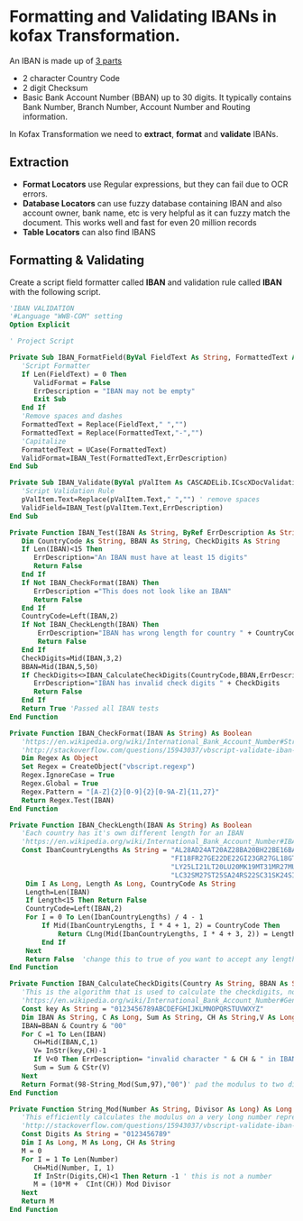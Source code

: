 # Formatting and Validating IBANs in kofax Transformation.

An IBAN is made up of [3 parts](https://en.wikipedia.org/wiki/International_Bank_Account_Number#Structure)  
* 2 character Country Code
* 2 digit Checksum
* Basic Bank Account Number (BBAN) up to 30 digits. It typically contains Bank Number, Branch Number, Account Number and Routing information.

In Kofax Transformation we need to **extract**, **format** and **validate** IBANs.
## Extraction
* **Format Locators** use Regular expressions, but they can fail due to OCR errors.
* **Database Locators** can use fuzzy database containing IBAN and also account owner, bank name, etc is very helpful as it can fuzzy match the document. This works well and fast for even 20 million records
* **Table Locators** can also find IBANS

## Formatting & Validating
Create a script field formatter called **IBAN** and validation rule called **IBAN** with the following script.

```vb
'IBAN VALIDATION
'#Language "WWB-COM" setting
Option Explicit

' Project Script

Private Sub IBAN_FormatField(ByVal FieldText As String, FormattedText As String, ErrDescription As String, ValidFormat As Boolean)
   'Script Formatter
   If Len(FieldText) = 0 Then
      ValidFormat = False
      ErrDescription = "IBAN may not be empty"
      Exit Sub
   End If
   'Remove spaces and dashes
   FormattedText = Replace(FieldText," ","")
   FormattedText = Replace(FormattedText,"-","")
   'Capitalize
   FormattedText = UCase(FormattedText)
   ValidFormat=IBAN_Test(FormattedText,ErrDescription)
End Sub

Private Sub IBAN_Validate(ByVal pValItem As CASCADELib.ICscXDocValidationItem, ByRef ErrDescription As String, ByRef ValidField As Boolean)
   'Script Validation Rule
   pValItem.Text=Replace(pValItem.Text," ","") ' remove spaces
   ValidField=IBAN_Test(pValItem.Text,ErrDescription)
End Sub

Private Function IBAN_Test(IBAN As String, ByRef ErrDescription As String) As Boolean
   Dim CountryCode As String, BBAN As String, CheckDigits As String
   If Len(IBAN)<15 Then
      ErrDescription="An IBAN must have at least 15 digits"
      Return False
   End If
   If Not IBAN_CheckFormat(IBAN) Then
      ErrDescription ="This does not look like an IBAN"
      Return False
   End If
   CountryCode=Left(IBAN,2)
   If Not IBAN_CheckLength(IBAN) Then
       ErrDescription="IBAN has wrong length for country " + CountryCode
       Return False
   End If
   CheckDigits=Mid(IBAN,3,2)
   BBAN=Mid(IBAN,5,50)
   If CheckDigits<>IBAN_CalculateCheckDigits(CountryCode,BBAN,ErrDescription) Then
      ErrDescription="IBAN has invalid check digits " + CheckDigits
      Return False
   End If
   Return True 'Passed all IBAN tests
End Function

Private Function IBAN_CheckFormat(IBAN As String) As Boolean
   'https://en.wikipedia.org/wiki/International_Bank_Account_Number#Structure
   'http://stackoverflow.com/questions/15943037/vbscript-validate-iban-with-mod97-number-is-too-big
   Dim Regex As Object
   Set Regex = CreateObject("vbscript.regexp")
   Regex.IgnoreCase = True
   Regex.Global = True
   Regex.Pattern = "[A-Z]{2}[0-9]{2}[0-9A-Z]{11,27}"
   Return Regex.Test(IBAN)
End Function

Private Function IBAN_CheckLength(IBAN As String) As Boolean
   'Each country has it's own different length for an IBAN
   'https://en.wikipedia.org/wiki/International_Bank_Account_Number#IBAN_formats_by_country
   Const IbanCountryLengths As String = "AL28AD24AT20AZ28BA20BH22BE16BA20BG22BR29BY28CR22HR21CY28CZ24DK18DO28EE20EG29FO18" & _
                                        "FI18FR27GE22DE22GI23GR27GL18GT28HR21HU28IQ23IS26IE22IL23IT27JO30KZ20XK20KW30LV21LB28" & _
                                        "LY25LI21LT20LU20MK19MT31MR27MU30MC27MD24ME22NL18NO15PK24PS29PL28PT25QA29RO24" & _
                                        "LC32SM27ST25SA24RS22SC31SK24SI19ES24SE24SV28CH21TL23TN24TR26UA29AE23GB22VA22VG24QA29"
    Dim I As Long, Length As Long, CountryCode As String
    Length=Len(IBAN)
    If Length<15 Then Return False
    CountryCode=Left(IBAN,2)
    For I = 0 To Len(IbanCountryLengths) / 4 - 1
        If Mid(IbanCountryLengths, I * 4 + 1, 2) = CountryCode Then
            Return CLng(Mid(IbanCountryLengths, I * 4 + 3, 2)) = Length
        End If
    Next
    Return False  'change this to true of you want to accept any length from an unknown country
End Function

Private Function IBAN_CalculateCheckDigits(Country As String, BBAN As String, ByRef ErrDescription As String) As String
   'This is the algorithm that is used to calculate the checkdigits, not to validate them
   'https://en.wikipedia.org/wiki/International_Bank_Account_Number#Generating_IBAN_check_digits
   Const key As String = "0123456789ABCDEFGHIJKLMNOPQRSTUVWXYZ"
   Dim IBAN As String, C As Long, Sum As String, CH As String,V As Long
   IBAN=BBAN & Country & "00"
   For C =1 To Len(IBAN)
      CH=Mid(IBAN,C,1)
      V= InStr(key,CH)-1
      If V<0 Then ErrDescription= "invalid character " & CH & " in IBAN" : Return "??"
      Sum = Sum & CStr(V)
   Next
   Return Format(98-String_Mod(Sum,97),"00")' pad the modulus to two digits
End Function

Private Function String_Mod(Number As String, Divisor As Long) As Long
   'This efficiently calculates the modulus on a very long number represented as a string
   'http://stackoverflow.com/questions/15943037/vbscript-validate-iban-with-mod97-number-is-too-big
   Const Digits As String = "0123456789"
   Dim I As Long, M As Long, CH As String
   M = 0
   For I = 1 To Len(Number)
      CH=Mid(Number, I, 1)
      If InStr(Digits,CH)<1 Then Return -1 ' this is not a number
      M = (10*M +  CInt(CH)) Mod Divisor
   Next
   Return M
End Function
```
